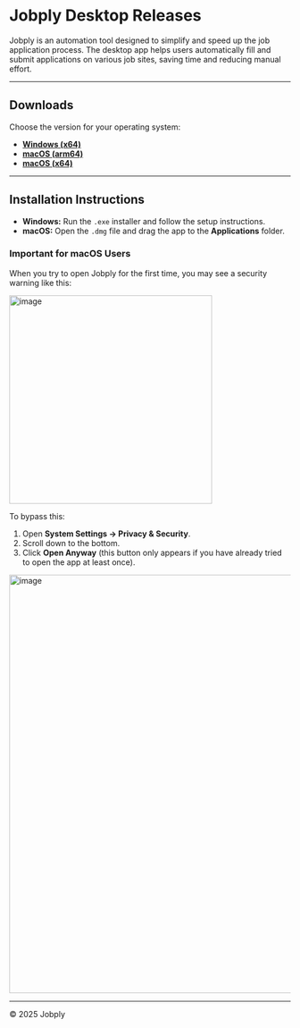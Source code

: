 # Jobply Desktop Releases

Jobply is an automation tool designed to simplify and speed up the job application process. The desktop app helps users automatically fill and submit applications on various job sites, saving time and reducing manual effort.

---

## Downloads

Choose the version for your operating system:

- **[Windows (x64)](https://github.com/Jobply/jobply-desktop-releases/releases/latest/download/Jobply.exe)**  
- **[macOS (arm64)](https://github.com/Jobply/jobply-desktop-releases/releases/latest/download/Jobply-arm64.dmg)**  
- **[macOS (x64)](https://github.com/Jobply/jobply-desktop-releases/releases/latest/download/Jobply-x64.dmg)**  

---

## Installation Instructions

- **Windows:** Run the `.exe` installer and follow the setup instructions.  
- **macOS:** Open the `.dmg` file and drag the app to the **Applications** folder.  

### Important for macOS Users

When you try to open Jobply for the first time, you may see a security warning like this:  

<img width="363" height="373" alt="image" src="https://github.com/user-attachments/assets/01eb6f7b-cf91-4062-af69-76d5cd08548b" />

To bypass this:  
1. Open **System Settings → Privacy & Security**.  
2. Scroll down to the bottom.  
3. Click **Open Anyway** (this button only appears if you have already tried to open the app at least once).

<img width="835" height="749" alt="image" src="https://github.com/user-attachments/assets/1a7e6d0f-13e3-449c-b4b7-f132a8a98618" />


---

© 2025 Jobply
